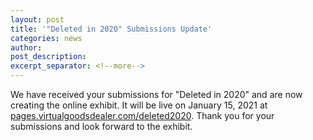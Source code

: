```yaml
---
layout: post
title: '"Deleted in 2020" Submissions Update'
categories: news
author: 
post_description:
excerpt_separator: <!--more-->
---
```


We have received your submissions for "Deleted in 2020" and are now creating the online exhibit. <!--more-->It will be live on January 15, 2021 at [pages.virtualgoodsdealer.com/deleted2020](http://pages.virtualgoodsdealer.com/deleted2020). Thank you for your submissions and look forward to the exhibit.